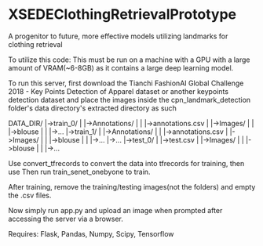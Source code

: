 # XSEDEClothingRetrievalPrototype
A progenitor to future, more effective models utilizing landmarks for clothing retrieval

To utilize this code:
This must be run on a machine with a GPU with a large amount of VRAM(~6-8GB) as it contains a large deep learning model.

To run this server, first download the Tianchi FashionAI Global Challenge 2018 - Key Points Detection of Apparel dataset or another keypoints detection dataset and place the images inside the cpn_landmark_detection folder's data directory's extracted directory as such

DATA_DIR/
 	   |->train_0/
 	   |    |->Annotations/
 	   |    |    |->annotations.csv
 	   |    |->Images/
 	   |    |    |->blouse
 	   |    |    |->...
 	   |->train_1/
 	   |    |->Annotations/
 	   |    |    |->annotations.csv
 	   |    |->Images/
 	   |    |    |->blouse
 	   |    |    |->...
 	   |->...
 	   |->test_0/
 	   |    |->test.csv
 	   |    |->Images/
 	   |    |    |->blouse
 	   |    |    |->...
     
Use convert_tfrecords to convert the data into tfrecords for training, then use Then run train_senet_onebyone to train.

After training, remove the training/testing images(not the folders) and empty the .csv files.

Now simply run app.py and upload an image when prompted after accessing the server via a browser.

Requires: Flask, Pandas, Numpy, Scipy, Tensorflow

